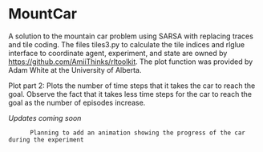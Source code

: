 # MountCar


A solution to the mountain car problem using SARSA with replacing traces and tile coding.
The files tiles3.py to calculate the tile indices and rlglue interface to coordinate agent, experiment, and state
are owned by https://github.com/AmiiThinks/rltoolkit. The plot function was provided by Adam White at the University of Alberta.

Plot part 2: Plots the number of time steps that it takes the car to reach the goal. Observe the fact that it
takes less time steps for the car to reach the goal as the number of episodes increase.


*Updates coming soon*

          Planning to add an animation showing the progress of the car during the experiment
